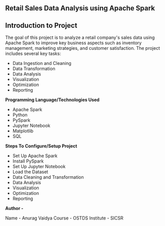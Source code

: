 ## Retail Sales Data Analysis using Apache Spark

## Introduction to Project
 The goal of this project is to analyze a retail company's sales data using Apache Spark to improve key business aspects such as inventory management, marketing strategies, and customer satisfaction. The project includes several key tasks:

- Data Ingestion and Cleaning
- Data Transformation 
- Data Analysis
- Visualization 
- Optimization 
- Reporting 

**Programming Language/Technologies Used**

- Apache Spark
- Python
- PySpark 
- Jupyter Notebook
- Matplotlib
- SQL


**Steps To Configure/Setup Project**

- Set Up Apache Spark
- Install PySpark
- Set Up Jupyter Notebook
- Load the Dataset
- Data Cleaning and Transformation
- Data Analysis
- Visualization
- Optimization
- Reporting

**Author -**

Name - Anurag Vaidya
Course - OSTDS
Institute - SICSR